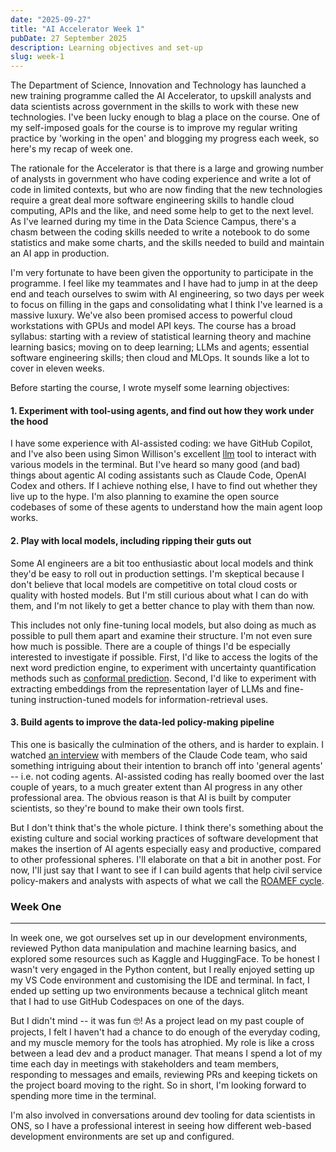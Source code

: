 ```yaml
---
date: "2025-09-27"
title: "AI Accelerator Week 1"
pubDate: 27 September 2025
description: Learning objectives and set-up
slug: week-1
---
```


The Department of Science, Innovation and Technology has launched a new training programme called the AI Accelerator, to upskill analysts and data scientists across government in the skills to work with these new technologies. I've been lucky enough to blag a place on the course. One of my self-imposed goals for the course is to improve my regular writing practice by 'working in the open' and blogging my progress each week, so here's my recap of week one.

The rationale for the Accelerator is that there is a large and growing number of analysts in government who have coding experience and write a lot of code in limited contexts, but who are now finding that the new technologies require a great deal more software engineering skills to handle cloud computing, APIs and the like, and need some help to get to the next level. As I've learned during my time in the Data Science Campus, there's a chasm between the coding skills needed to write a notebook to do some statistics and make some charts, and the skills needed to build and maintain an AI app in production. 

I'm very fortunate to have been given the opportunity to participate in the programme. I feel like my teammates and I have had to jump in at the deep end and teach ourselves to swim with AI engineering, so two days per week to focus on filling in the gaps and consolidating what I think I've learned is a massive luxury. We've also been promised access to powerful cloud workstations with GPUs and model API keys. The course has a broad syllabus: starting with a review of statistical learning theory and machine learning basics; moving on to deep learning; LLMs and agents; essential software engineering skills; then cloud and MLOps. It sounds like a lot to cover in eleven weeks.

Before starting the course, I wrote myself some learning objectives:

#### 1. Experiment with tool-using agents, and find out how they work under the hood

I have some experience with AI-assisted coding: we have GitHub Copilot, and I've also been using Simon Willison's excellent [llm](#) tool to interact with various models in the terminal. But I've heard so many good (and bad) things about agentic AI coding assistants such as Claude Code, OpenAI Codex and others. If I achieve nothing else, I have to find out whether they live up to the hype. I'm also planning to examine the open source codebases of some of these agents to understand how the main agent loop works.

#### 2. Play with local models, including ripping their guts out

Some AI engineers are a bit too enthusiastic about local models and think they'd be easy to roll out in production settings. I'm skeptical because I don't believe that local models are competitive on total cloud costs or quality with hosted models. But I'm still curious about what I can do with them, and I'm not likely to get a better chance to play with them than now.

This includes not only fine-tuning local models, but also doing as much as possible to pull them apart and examine their structure. I'm not even sure how much is possible. There are a couple of things I'd be especially interested to investigate if possible. First, I'd like to access the logits of the next word prediction engine, to experiment with uncertainty quantification methods such as [conformal prediction](#). Second, I'd like to experiment with extracting embeddings from the representation layer of LLMs and fine-tuning instruction-tuned models for information-retrieval uses.

#### 3. Build agents to improve the data-led policy-making pipeline

This one is basically the culmination of the others, and is harder to explain. I watched [an interview](#) with members of the Claude Code team, who said something intriguing about their intention to branch off into 'general agents' -- i.e. not coding agents. AI-assisted coding has really boomed over the last couple of years, to a much greater extent than AI progress in any other professional area. The obvious reason is that AI is built by computer scientists, so they're bound to make their own tools first. 

But I don't think that's the whole picture. I think there's something about the existing culture and social working practices of software development that makes the insertion of AI agents especially easy and productive, compared to other professional spheres. I'll elaborate on that a bit in another post. For now, I'll just say that I want to see if I can build agents that help civil service policy-makers and analysts with aspects of what we call the [ROAMEF cycle](#).

### Week One
___



In week one, we got ourselves set up in our development environments, reviewed Python data manipulation and machine learning basics, and explored some resources such as Kaggle and HuggingFace. To be honest I wasn't very engaged in the Python content, but I really enjoyed setting up my VS Code environment and customising the IDE and terminal. In fact, I ended up setting up two environments because a technical glitch meant that I had to use GitHub Codespaces on one of the days. 

But I didn't mind -- it was fun 🤓! As a project lead on my past couple of projects, I felt I haven't had a chance to do enough of the everyday coding, and my muscle memory for the tools has atrophied. My role is like a cross between a lead dev and a product manager. That means I spend a lot of my time each day in meetings with stakeholders and team members, responding to messages and emails, reviewing PRs and keeping tickets on the project board moving to the right. So in short, I'm looking forward to spending more time in the terminal.

I'm also involved in conversations around dev tooling for data scientists in ONS, so I have a professional interest in seeing how different web-based development environments are set up and configured.